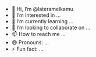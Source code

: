 - 👋 Hi, I’m @lateramelkamu
- 👀 I’m interested in ...
- 🌱 I’m currently learning ...
- 💞️ I’m looking to collaborate on ...
- 📫 How to reach me ...
- 😄 Pronouns: ...
- ⚡ Fun fact: ...

<!---
lateramelkamu/lateramelkamu is a ✨ special ✨ repository because its `README.md` (this file) appears on your GitHub profile.
You can click the Preview link to take a look at your changes.
--->
